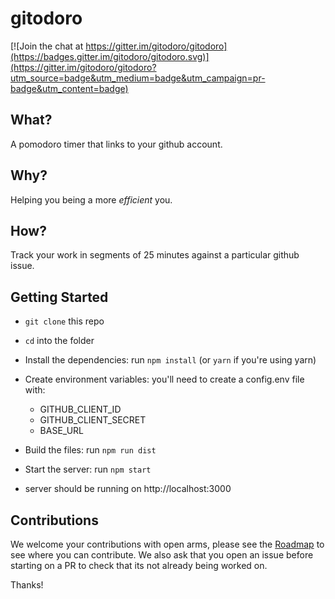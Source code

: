 # gitodoro

[![Join the chat at https://gitter.im/gitodoro/gitodoro](https://badges.gitter.im/gitodoro/gitodoro.svg)](https://gitter.im/gitodoro/gitodoro?utm_source=badge&utm_medium=badge&utm_campaign=pr-badge&utm_content=badge)

## What?

A pomodoro timer that links to your github account.

## Why?

Helping you being a more *efficient* you. 

## How?

Track your work in segments of 25 minutes against a particular github issue.

## Getting Started

- `git clone` this repo
- `cd` into the folder
- Install the dependencies: run `npm install` (or `yarn` if you're using yarn)
- Create environment variables:  you'll need to create a config.env file with:
  - GITHUB_CLIENT_ID
  - GITHUB_CLIENT_SECRET
  - BASE_URL
  
- Build the files: run `npm run dist`
- Start the server: run `npm start`
- server should be running on http://localhost:3000

## Contributions

We welcome your contributions with open arms, please see the [Roadmap](https://github.com/gitodoro/gitodoro/blob/master/ROADMAP.md) to see where you can contribute. We also ask that you open an issue before starting on a PR to check that its not already being worked on.

Thanks!

